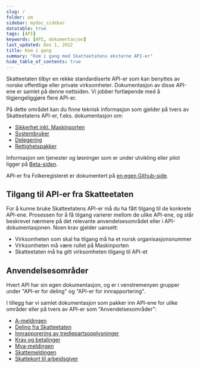 ```yaml
---
slug: /
folder: om
sidebar: mydoc_sidebar
datatable: true
tags: [API]
keywords: [API, dokumentasjon]
last_updated: Des 1, 2022
title: Kom i gang
summary: "Kom i gang med Skatteetatens eksterne API-er"
hide_table_of_contents: true
---
```


Skatteetaten tilbyr en rekke standardiserte API-er som kan benyttes av norske offentlige eller private virksomheter. Dokumentasjon av disse API-ene er samlet på denne nettsiden. Vi jobber fortløpende med å tilgjengeliggjøre flere API-er.

På dette området kan du finne teknisk informasjon som gjelder på tvers av Skatteetatens API-er, f.eks. dokumentasjon om:
* [Sikkerhet inkl. Maskinporten](./om/sikkerhet.md)
* [Systembruker](./om/systembruker.md)
* [Delegering](./om/delegering.md)
* [Rettighetspakker](./om/rettighetspakker.md) 

Informasjon om tjenester og løsninger som er under utvikling eller pilot ligger på [Beta-siden](https://skatteetaten.github.io/beta-apier/).

API-er fra Folkeregisteret er dokumentert på [en egen Github-side](https://skatteetaten.github.io/folkeregisteret-api-dokumentasjon/om-tjenestene/).

## Tilgang til API-er fra Skatteetaten

For å kunne bruke Skatteetatens API-er må du ha fått tilgang til de konkrete API-ene. Prosessen for å få tilgang varierer mellom de ulike API-ene, og står beskrevet nærmere på det relevante anvendelsesområdet eller i API-dokumentasjonen. Noen krav gjelder uansett:
* Virksomheten som skal ha tilgang må ha et norsk organisasjonsnummer
* Virksomheten må være rullet på Maskinporten
* Skatteetaten må ha gitt virksomheten tilgang til API-et

## Anvendelsesområder

Hvert API har sin egen dokumentasjon, og er i venstremenyen grupper under "API-er for deling" og "API-er for innrapportering".

I tillegg har vi samlet dokumentasjon som pakker inn API-ene for ulike områder eller på tvers av API-er som "Anvendelsesområder":
* [A-meldingen](./anvendelsesomraader/ameldingen.md)
* [Deling fra Skatteetaten](./anvendelsesomraader/deling-skatteetaten.md)
* [Innrapporering av tredjepartsopplysninger](./anvendelsesomraader/innrapportering-tredjepartsopplysninger.md)
* [Krav og betalinger](./anvendelsesomraader/kravogbetalinger.md)
* [Mva-meldingen](./anvendelsesomraader/mvamelding.md)
* [Skattemeldingen](./anvendelsesomraader/skattemelding.md)
* [Skattekort til arbeidsgiver](./anvendelsesomraader/skattekorttilarbeidsgiver.md)


